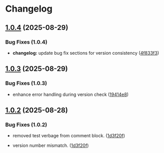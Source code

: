 # Changelog

## [1.0.4](https://github.com/gruberaaron/exo-directsend/compare/v1.0.3...v1.0.4) (2025-08-29)

### Bug Fixes (1.0.4)

* **changelog:** update bug fix sections for version consistency ([4f833f3](https://github.com/gruberaaron/exo-directsend/commit/4f833f3e6110dd127d569b8613464fa95ea57b2e))

## [1.0.3](https://github.com/gruberaaron/exo-directsend/compare/v1.0.2...v1.0.3) (2025-08-29)

### Bug Fixes (1.0.3)

* enhance error handling during version check ([19414e8](https://github.com/gruberaaron/exo-directsend/commit/19414e81fe4b488190d2eee7d2a1ca2ecdae6013))

## [1.0.2](https://github.com/gruberaaron/exo-directsend/compare/v1.0.1...v1.0.2) (2025-08-28)

### Bug Fixes (1.0.2)

* removed test verbage from comment block. ([1d3f20f](https://github.com/gruberaaron/exo-directsend/commit/1d3f20ff8c98c7be2d34065eadf9e9ad30bb385d))

* version number mismatch. ([1d3f20f](https://github.com/gruberaaron/exo-directsend/commit/1d3f20ff8c98c7be2d34065eadf9e9ad30bb385d))
